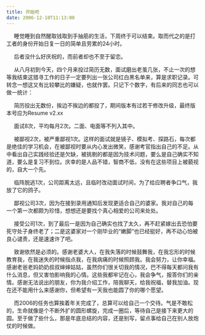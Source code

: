 ```yaml
---
title: 开始吧
date: 2006-12-10T11:13:00
---
```


     睡觉睡到自然醒取钱取到手抽筋的生活，下周终于可以结束。取而代之的是打工者的身份开始日复一日的简单且劳累的24小时。

<!--more-->
     后者没什么好庆祝的，而前者却也不至于留恋。

     从八月初到今天，四个月来投过简历无数，面试磨出老茧几张，不止一次的想等我结束这猎寻工作的日子一定要列出一张公司红白黑名单来，算是求职记录。可转念一想这又有比较攀比的嫌疑，也就作罢。只记下个数字，有后来的同志也可以做一统计：

     简历投出无数份，挨边不挨边的都投了，期间版本有过若干修改升级，最终版本号应为Resume v2.xx

     面试8次，平均每月2次。二面、电面等不列入其中。

     被鄙视2次，被严重鄙视1次。这样的面试就是镜子、模拟考、探路石，每次都是绝佳的学习机会，在被鄙视时要从内心发出微笑，感谢考官指出自己的不足。从中看出自己实践经验还是欠缺，被挑剔的都是因为技术问题，要么是自己确实不知道，要么是复习不到位。庆幸的是人品不错，智商不低，没有在这些项目上被藐视的，自大一个先。

     临阵脱逃1次，公司距离太远，且临时改动面试时间，为了给应聘者争口气，我放了它的鸽子。

     鄙视公司3次，因为在接到录用通知后发现更适合自己的婆家。我对自己的每一个第一次都颇为珍惜，想想还是要找个真心相爱的公司来处处。

     接受公司1次，到了最后一是因为自己确实也找了太久，再不赶紧嫁出去恐怕要死守处子身终老了；二是这婆家对一个刚毕业的“嫩脚”也已经挺好，再不动心怕被良心谴责，还是速速许了吧。

     致谢依然是必须的。感谢老婆大人，在我失落的时候鼓舞我，在我忘形的时候教育我，在我迷失的时候指点我，在我病痛的时候照顾我。我会努力，让你幸福。感谢老爸老妈奶奶叔叔婶婶姑姑，虽然你们很关切我的情况，巴不得每天都问我有什么消息，但又害怕影响我的心情。这些我都牢记在心，我会争气，报答你们的亲情。感谢无法说出的朋友，你为我介绍工作，陪我聊天，给我祝福，替我加油。现在还不能用什么来感谢你，但希望有一天我也能圆了你的哪个愿望。

     而2006的任务也算挨着年关完成了，总算可以给自己一个交待。气是不敢松的，生命就像是个不断外扩的圆形螺旋，完成一圈后，等待自己是接下来更大的圆。至于做了些什么，那是年底总结的内容，还是别写，留点事给自己在别人放炮仗的时候做。
